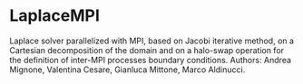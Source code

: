 # LaplaceMPI
Laplace solver parallelized with MPI, based on Jacobi iterative method, on a Cartesian decomposition of the domain and on a halo-swap operation for the definition of inter-MPI processes boundary conditions. Authors: Andrea Mignone, Valentina Cesare, Gianluca Mittone, Marco Aldinucci.
